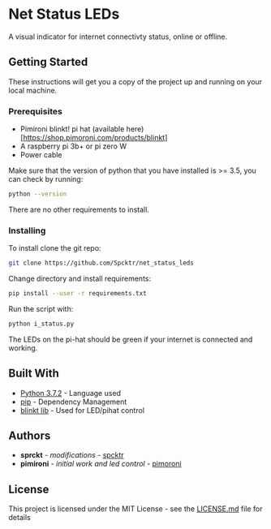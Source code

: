 # Net Status LEDs

A visual indicator for internet connectivty status, online or offline.

## Getting Started

These instructions will get you a copy of the project up and running on your local machine.

### Prerequisites

* Pimironi blinkt! pi hat (available here)[https://shop.pimoroni.com/products/blinkt]
* A raspberry pi 3b+ or pi zero W
* Power cable

Make sure that the version of python that you have installed is >= 3.5, you can check by running:

```bash
python --version
```


There are no other requirements to install.

### Installing

To install clone the git repo:

```bash
git clone https://github.com/Spcktr/net_status_leds
```

Change directory and install requirements:

```bash
pip install --user -r requirements.txt
```

Run the script with:

```python
python i_status.py
```

The LEDs on the pi-hat should be green if your internet is connected and working.

## Built With

* [Python 3.7.2](http://www.python.org) - Language used
* [pip](http://#) - Dependency Management
* [blinkt lib](https://github.com/pimoroni/blinkt) - Used for LED/pihat control


## Authors

* **sprckt** - *modifications* - [spcktr](https://github.com/spcktr)
* **pimironi** - *initial work and led control* - [pimoroni](https://github.com/pimoroni/blinkt)


## License

This project is licensed under the MIT License - see the [LICENSE.md](LICENSE.md) file for details
